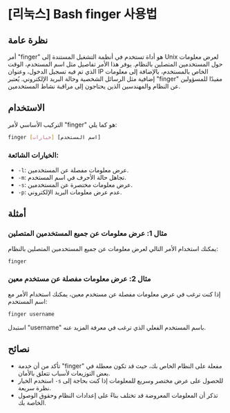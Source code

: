 # [리눅스] Bash finger 사용법

## نظرة عامة
أمر "finger" هو أداة تستخدم في أنظمة التشغيل المستندة إلى Unix لعرض معلومات حول المستخدمين المتصلين بالنظام. يوفر هذا الأمر تفاصيل مثل اسم المستخدم، الوقت الذي تم فيه تسجيل الدخول، وعنوان IP الخاص بالمستخدم، بالإضافة إلى معلومات إضافية مثل الرسائل الشخصية وحالة البريد الإلكتروني. يُعتبر "finger" مفيدًا للمسؤولين عن النظام والمهندسين الذين يحتاجون إلى مراقبة نشاط المستخدمين.

## الاستخدام
التركيب الأساسي لأمر "finger" هو كما يلي:

```bash
finger [خيارات] [اسم المستخدم]
```

### الخيارات الشائعة:
- `-l`: عرض معلومات مفصلة عن المستخدمين.
- `-m`: تجاهل حالة الأحرف في اسم المستخدم.
- `-s`: عرض معلومات مختصرة عن المستخدمين.
- `-p`: عدم عرض معلومات البريد الإلكتروني.

## أمثلة
### مثال 1: عرض معلومات عن جميع المستخدمين المتصلين
يمكنك استخدام الأمر التالي لعرض معلومات عن جميع المستخدمين المتصلين بالنظام:

```bash
finger
```

### مثال 2: عرض معلومات مفصلة عن مستخدم معين
إذا كنت ترغب في عرض معلومات مفصلة عن مستخدم معين، يمكنك استخدام الأمر مع اسم المستخدم:

```bash
finger username
```

استبدل "username" باسم المستخدم الفعلي الذي ترغب في معرفة المزيد عنه.

## نصائح
- تأكد من أن خدمة "finger" مفعلة على النظام الخاص بك، حيث قد تكون معطلة في بعض التوزيعات لأسباب تتعلق بالأمان.
- استخدم الخيار `-s` للحصول على عرض مختصر وسريع للمعلومات إذا كنت بحاجة إلى نظرة سريعة.
- تذكر أن المعلومات المعروضة قد تختلف بناءً على إعدادات النظام وحقوق الوصول الخاصة بك.